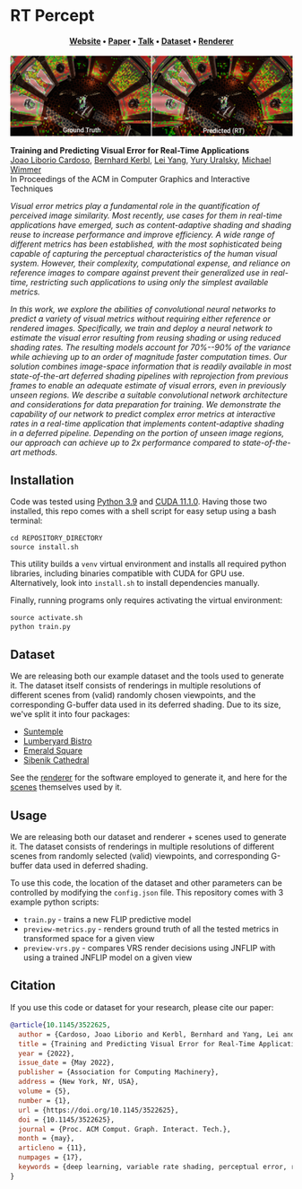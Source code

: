 # RT Percept
<div align="center">
<h4><a href="https://jaliborc.github.io/rt-percept/">Website</a> • <a href="https://jaliborc.github.io/rt-percept/paper.pdf">Paper</a> • <a href="https://www.youtube.com/watch?v=P-wRgPe8sDs&t=4525s">Talk</a> • <a href="#dataset">Dataset</a> • <a href="https://github.com/Jaliborc/rt-percept/tree/renderer">Renderer</a>
</div>

![teaser](https://github.com/Jaliborc/rt-percept/blob/website/images/teaser.png?raw=true)

**Training and Predicting Visual Error for Real-Time Applications**  
[Joao Liborio Cardoso](https://www.jaliborc.com), [Bernhard Kerbl](https://scholar.google.com/citations?user=jeasMB0AAAAJ), [Lei Yang](https://www.leiy.cc/), [Yury Uralsky](), [Michael Wimmer](https://www.cg.tuwien.ac.at/staff/MichaelWimmer)  
In Proceedings of the ACM in Computer Graphics and Interactive Techniques

*Visual error metrics play a fundamental role in the quantification of perceived image similarity. Most recently, use cases for them in real-time applications have emerged, such as content-adaptive shading and shading reuse to increase performance and improve efficiency. A wide range of different metrics has been established, with the most sophisticated being capable of capturing the perceptual characteristics of the human visual system. However, their complexity, computational expense, and reliance on reference images to compare against prevent their generalized use in real-time, restricting such applications to using only the simplest available metrics.*

*In this work, we explore the abilities of convolutional neural networks to predict a variety of visual metrics without requiring either reference or rendered images. Specifically, we train and deploy a neural network to estimate the visual error resulting from reusing shading or using reduced shading rates. The resulting models account for 70%--90% of the variance while achieving up to an order of magnitude faster computation times. Our solution combines image-space information that is readily available in most state-of-the-art deferred shading pipelines with reprojection from previous frames to enable an adequate estimate of visual errors, even in previously unseen regions. We describe a suitable convolutional network architecture and considerations for data preparation for training. We demonstrate the capability of our network to predict complex error metrics at interactive rates in a real-time application that implements content-adaptive shading in a deferred pipeline. Depending on the portion of unseen image regions, our approach can achieve up to 2x performance compared to state-of-the-art methods.*

## Installation
Code was tested using [Python 3.9](https://www.python.org/downloads/) and [CUDA 11.1.0](https://developer.nvidia.com/cuda-toolkit-archive). Having those two installed, this repo comes with a shell script for easy setup using a bash terminal:

```shell
cd REPOSITORY_DIRECTORY
source install.sh
```

This utility builds a `venv` virtual environment and installs all required python libraries, including binaries compatible with CUDA for GPU use. Alternatively, look into `install.sh` to install dependencies manually.

Finally, running programs only requires activating the virtual environment:

```shell
source activate.sh
python train.py
```

## Dataset
We are releasing both our example dataset and the tools used to generate it. The dataset itself consists of renderings in multiple resolutions of different scenes from (valid) randomly chosen viewpoints, and the corresponding G-buffer data used in its deferred shading. Due to its size, we've split it into four packages:

* [Suntemple](https://researchdata.tuwien.ac.at/records/0rt9q-n2214)
* [Lumberyard Bistro](https://researchdata.tuwien.ac.at/records/73mtg-wxz22)
* [Emerald Square](https://researchdata.tuwien.ac.at/records/qjded-2z765)
* [Sibenik Cathedral](https://researchdata.tuwien.ac.at/records/7qbqh-qjm92)

See the [renderer](https://github.com/Jaliborc/rt-percept/tree/renderer) for the software employed to generate it, and here for the [scenes](https://researchdata.tuwien.ac.at/records/py0ks-zzv95) themselves used by it.

## Usage
We are releasing both our dataset and renderer + scenes used to generate it. The dataset consists of renderings in multiple resolutions of different scenes from randomly selected (valid) viewpoints, and corresponding G-buffer data used in deferred shading.

To use this code, the location of the dataset and other parameters can be controlled by modifying the `config.json` file. This repository comes with 3 example python scripts:
* `train.py` - trains a new FLIP predictive model
* `preview-metrics.py` - renders ground truth of all the tested metrics in transformed space for a given view
* `preview-vrs.py` - compares VRS render decisions using JNFLIP with using a trained JNFLIP  model on a given view

## Citation
If you use this code or dataset for your research, please cite our paper:

```bibtex
@article{10.1145/3522625,
  author = {Cardoso, Joao Liborio and Kerbl, Bernhard and Yang, Lei and Uralsky, Yury and Wimmer, Michael},
  title = {Training and Predicting Visual Error for Real-Time Applications},
  year = {2022},
  issue_date = {May 2022},
  publisher = {Association for Computing Machinery},
  address = {New York, NY, USA},
  volume = {5},
  number = {1},
  url = {https://doi.org/10.1145/3522625},
  doi = {10.1145/3522625},
  journal = {Proc. ACM Comput. Graph. Interact. Tech.},
  month = {may},
  articleno = {11},
  numpages = {17},
  keywords = {deep learning, variable rate shading, perceptual error, real-time}
}
```
